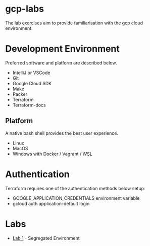 # gcp-labs

The lab exercises aim to provide familiarisation with the gcp cloud environment.

# Development Environment
Preferred software and platform are described below.

* IntelliJ or VSCode
* Git
* Google Cloud SDK
* Make
* Packer
* Terraform
* Terraform-docs

## Platform
A native bash shell provides the best user experience.

* Linux
* MacOS
* Windows with Docker / Vagrant / WSL

# Authentication
Terraform requires one of the authentication methods below setup:

* GOOGLE_APPLICATION_CREDENTIALS environment variable
* gcloud auth application-default login

# Labs
* [Lab 1](lab1) - Segregated Environment
